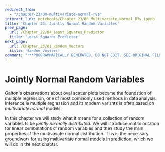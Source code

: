```yaml
---
redirect_from:
  - "/chapter-23/00-multivariate-normal-rvs"
interact_link: notebooks/Chapter_23/00_Multivariate_Normal_RVs.ipynb
title: 'Chapter 23: Jointly Normal Random Variables'
prev_page:
  url: /Chapter_22/04_Least_Squares_Predictor
  title: 'Least Squares Predictor'
next_page:
  url: /Chapter_23/01_Random_Vectors
  title: 'Random Vectors'
comment: "***PROGRAMMATICALLY GENERATED, DO NOT EDIT. SEE ORIGINAL FILES IN /notebooks***"
---
```


# Jointly Normal Random Variables

Galton's observations about oval scatter plots became the foundation of multiple regression, one of most commonly used methods in data analysis. Inference in multiple regression and its modern variants is often based on *multivariate normal* models. 

In this chapter we will study what it means for a collection of random variables to be *jointly normally distributed*. We will introduce matrix notation for linear combinations of random variables and then study the main properties of the multivariate normal distribution. This is the necessary groundwork for using multivariate normal models in prediction, which we will do in the next chapter.
